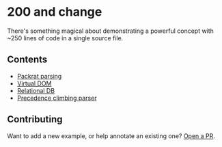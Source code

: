 # 200 and change

There's something magical about demonstrating a powerful concept with ~250 lines of code in a single source file.

## Contents

* [Packrat parsing](./packrat-parsing/)
* [Virtual DOM](./virtual-dom/)
* [Relational DB](./relational-db/)
* [Precedence climbing parser](./precedence-climbing/)

## Contributing

Want to add a new example, or help annotate an existing one? [Open a PR](https://github.com/pdubroy/200andchange).
